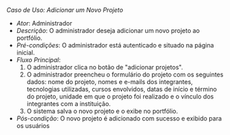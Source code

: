 *Caso de Uso: Adicionar um Novo Projeto*
- *Ator*: Administrador
- *Descrição*: O administrador deseja adicionar um novo projeto ao portfólio.
- *Pré-condições*: O administrador está autenticado e situado na página inicial.
- *Fluxo Principal*:
  1. O administrador clica no botão de "adicionar projetos".
  2. O administrador preencheu o formulário do projeto com os seguintes dados: nome do projeto, nomes e e-mails dos integrantes, tecnologias utilizadas, cursos envolvidos, datas de início e término do projeto, unidade em que o projeto foi realizado e o vínculo dos integrantes com a instituição.
  3. O sistema salva o novo projeto e o exibe no portfólio.
- *Pós-condição*: O novo projeto é adicionado com sucesso e exibido para os usuários

